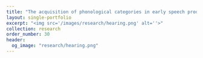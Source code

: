 ```yaml
---
title: "The acquisition of phonological categories in early speech production"
layout: single-portfolio
excerpt: "<img src='/images/research/hearing.png' alt=''>"
collection: research
order_number: 30
header: 
  og_image: "research/hearing.png"
---
```

